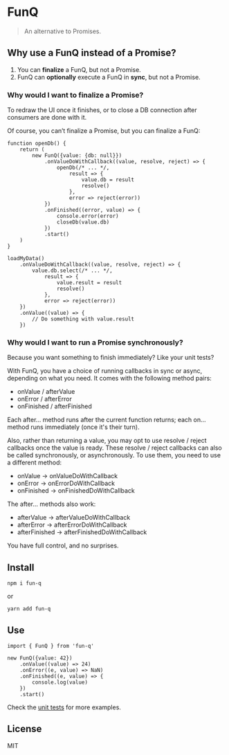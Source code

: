 # FunQ

> An alternative to Promises.

## Why use a FunQ instead of a Promise?

1. You can **finalize** a FunQ, but not a Promise.
2. FunQ can **optionally** execute a FunQ in **sync**, but not a Promise.

### Why would I want to finalize a Promise?

To redraw the UI once it finishes, or to close a DB connection after consumers are done with it.

Of course, you can’t finalize a Promise, but you can finalize a FunQ:

```JS
function openDb() {
    return (
        new FunQ({value: {db: null}})
            .onValueDoWithCallback((value, resolve, reject) => {
                openDb(/* ... */,
                    result => {
                        value.db = result
                        resolve()
                    },
                    error => reject(error))
            })
            .onFinished((error, value) => {
                console.error(error)
                closeDb(value.db)
            })
            .start()
    )
}

loadMyData()
    .onValueDoWithCallback((value, resolve, reject) => {
        value.db.select(/* ... */,
            result => {
                value.result = result
                resolve()
            },
            error => reject(error))
    })
    .onValue((value) => {
        // Do something with value.result
    })
```

### Why would I want to run a Promise synchronously?

Because you want something to finish immediately? Like your unit tests?

With FunQ, you have a choice of running callbacks in sync or async, depending on what you need. It comes with the following method pairs:

* onValue / afterValue
* onError / afterError
* onFinished / afterFinished

Each after... method runs after the current function returns; each on... method runs immediately (once it's their turn).

Also, rather than returning a value, you may opt to use resolve / reject callbacks once the value is ready. These resolve / reject callbacks can also be called synchronously, or asynchronously. To use them, you need to use a different method:

* onValue -> onValueDoWithCallback
* onError -> onErrorDoWithCallback
* onFinished -> onFinishedDoWithCallback

The after... methods also work:

* afterValue -> afterValueDoWithCallback
* afterError -> afterErrorDoWithCallback
* afterFinished -> afterFinishedDoWithCallback

You have full control, and no surprises.

## Install

```
npm i fun-q
```
or
```
yarn add fun-q
```

## Use

```JS
import { FunQ } from 'fun-q'

new FunQ({value: 42})
    .onValue((value) => 24)
    .onError((e, value) => NaN)
    .onFinished((e, value) => {
        console.log(value)
    })
    .start()
```

Check the [unit tests](./blob/master/tests.ts) for more examples.

## License

MIT
